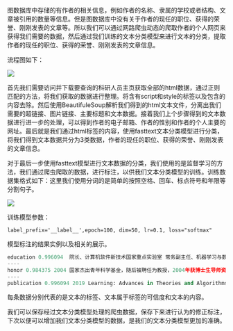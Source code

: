 图数据库中存储的有作者的相关信息，例如作者的名称、隶属的学校或者结构、文章被引用的数量等信息。但是图数据库中没有关于作者的现任的职位、获得的荣誉、刚刚发表的文章等。所以我们可以通过网路爬虫动态的爬取作者的个人网页来获得我们需要的数据，然后通过我们训练的文本分类模型来进行文本的分类，提取作者的现任的职位、获得的荣誉、刚刚发表的文章信息。

流程图如下：

![](C:\Users\27215\Desktop\my_notes\毕设\28.png)

首先我们需要访问并下载要查询的科研人员主页获取全部的html数据，通过正则匹配的方法，将我们获取的数据进行整理。将含有script和style的标签以及包含的内容去除。然后使用BeautifuleSoup解析我们得到的html文本文件，分离出我们需要的超链接、图片链接、主要标题和文本数据。接着我们上个步骤得到的文本数据进行进一步的处理，可以得到作者的电子邮箱、作者的性别和作者的个人主要的网址。最后就是我们通过html标签的内容，使用fasttext文本分类模型进行分类，将我们得到文本数据共分为3类数据，作者的现任的职位、获得的荣誉、刚刚发表的文章信息。

对于最后一步使用fasttext模型进行文本数据的分类，我们使用的是监督学习的方法，我们通过爬虫爬取的数据，进行标注，以供我们文本分类模型的训练。训练数据集格式如下：这里我们使用分词的是简单的按照空格、回车、标点符号和年限等分割句子。

![](C:\Users\27215\Desktop\my_notes\毕设\25.png)

训练模型参数：

```
label_prefix='__label__',epoch=100, dim=50, lr=0.1, loss="softmax"
```

模型标注的结果实例以及相关的展示。

```python
education 0.996094  院长、计算机软件新技术国家重点实验室 常务副主任、机器学习与数据挖掘研究所
----
honor 0.984375 2004 国家杰出青年科学基金，随后被聘任为教授，2004年获博士生导师资格，2006年入选教育部长江学者特聘教授
----
publication 0.996094 2019 Learning: Advances in Theories and Algorithms》(2019)，在本领域一流国际期刊和顶级国际会议发表论文两百余篇，被引用五万余次
```

每条数据分别代表的是文本的标签、文本属于标签的可信度和文本的内容。

我们可以保存经过文本分类模型处理的爬虫数据，保存下来进行认为的修正标注，下次以便可以增加我们文本分类模型的数据，是我们的文本分类模型更加的准确。